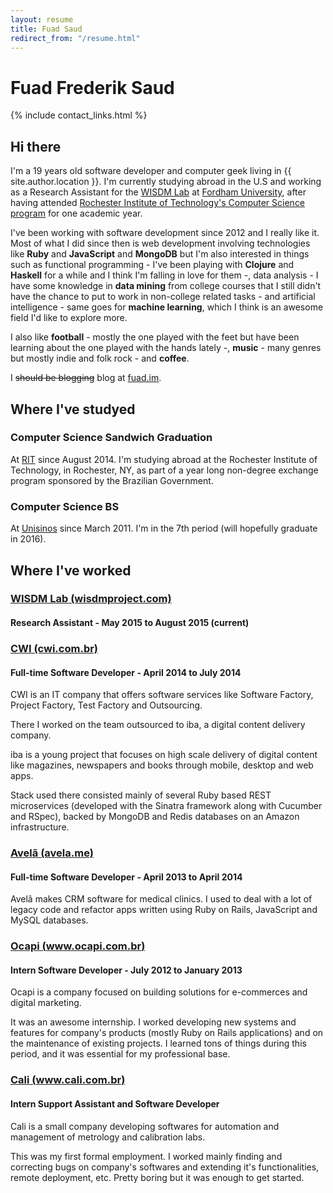 ```yaml
---
layout: resume
title: Fuad Saud
redirect_from: "/resume.html"
---
```


# Fuad Frederik Saud

{% include contact_links.html %}

## Hi there

I'm a 19 years old software developer and computer geek living in
{{ site.author.location }}. I'm currently studying abroad in the U.S and
working as a Research Assistant for the [WISDM Lab](//wisdmproject.com) at
[Fordham University](//fordham.edu), after having attended
[Rochester Institute of Technology's Computer Science program](//cs.rit.edu)
for one academic year.

I've been working with software development since 2012 and I really like it.
Most of what I did since then is web development involving technologies like
**Ruby** and **JavaScript** and **MongoDB** but I'm also interested in things
such as functional programming - I've been playing with **Clojure** and
**Haskell** for a while and I think I'm falling in love for them -, data
analysis - I have some knowledge in **data mining** from college courses that I
still didn't have the chance to put to work in non-college related tasks - and
artificial intelligence - same goes for **machine learning**, which I think is
an awesome field I'd like to explore more.

I also like **football** - mostly the one played with the feet but have been
learning about the one played with the hands lately -, **music** - many genres but
mostly indie and folk rock - and **coffee**.

I <del>should be blogging</del> blog at [fuad.im](//fuad.im).

## Where I've studyed

### **Computer Science Sandwich Graduation**

At [RIT](//rit.edu) since August 2014. I'm studying abroad at the Rochester
Institute of Technology, in Rochester, NY, as part of a year long
non-degree exchange program sponsored by the Brazilian Government.

### **Computer Science BS**

At [Unisinos](//unisinos.br/global/en/) since March 2011. I'm in the 7th period
(will hopefully graduate in 2016).

## Where I've worked

### [WISDM Lab (wisdmproject.com)](//wisdmproject.com)

#### Research Assistant - May 2015 to August 2015 (current)

### [CWI (cwi.com.br)](//cwi.com.br)

#### Full-time Software Developer - April 2014 to July 2014

CWI is an IT company that offers software services like Software Factory,
Project Factory, Test Factory and Outsourcing.

There I worked on the team outsourced to iba, a digital content delivery
company.

iba is a young project that focuses on high scale delivery of digital
content like magazines, newspapers and books through mobile, desktop and web
apps.

Stack used there consisted mainly of several Ruby based REST microservices
(developed with the Sinatra framework along with Cucumber and RSpec), backed by
MongoDB and Redis databases on an Amazon infrastructure.

### [Avelã (avela.me)](//avela.me)

#### Full-time Software Developer - April 2013 to April 2014

Avelã makes CRM software for medical clinics. I used to deal with a lot of
legacy code and refactor apps written using Ruby on Rails, JavaScript and MySQL
databases.

### [Ocapi (www.ocapi.com.br)](//www.ocapi.com.br)

#### Intern Software Developer - July 2012 to January 2013

Ocapi is a company focused on building solutions for e-commerces and digital
marketing.

It was an awesome internship. I worked developing new systems and features for
company's products (mostly Ruby on Rails applications) and on the maintenance
of existing projects. I learned tons of things during this period, and it was
essential for my professional base.

### [Cali (www.cali.com.br)](//www.cali.com.br)

#### Intern Support Assistant and Software Developer

Cali is a small company developing softwares for automation and management of
metrology and calibration labs.

This was my first formal employment. I worked mainly finding and correcting bugs
on company's softwares and extending it's functionalities, remote deployment,
etc. Pretty boring but it was enough to get started.
